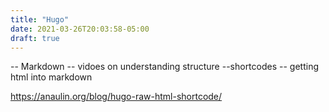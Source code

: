 ```yaml
---
title: "Hugo"
date: 2021-03-26T20:03:58-05:00
draft: true
---
```

-- Markdown
-- vidoes on understanding structure
--shortcodes -- getting html into markdown

https://anaulin.org/blog/hugo-raw-html-shortcode/
